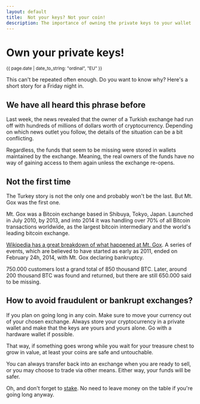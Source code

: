 ```yaml
---
layout: default
title:  Not your keys? Not your coin!
description: The importance of owning the private keys to your wallet
---
```

# Own your private keys!
<small>{{ page.date | date_to_string: "ordinal", "EU" }}</small>

This can't be repeated often enough. Do you want to know why? Here's a short story for a Friday night in.

## We have all heard this phrase before

Last week, the news revealed that the owner of a Turkish exchange had run off with hundreds of millions of dollars worth of cryptocurrency. Depending on which news outlet you follow, the details of the situation can be a bit conflicting. 

Regardless, the funds that seem to be missing were stored in wallets maintained by the exchange. Meaning, the real owners of the funds have no way of gaining access to them again unless the exchange re-opens.

## Not the first time

The Turkey story is not the only one and probably won't be the last. But Mt. Gox was the first one.

Mt. Gox was a Bitcoin exchange based in Shibuya, Tokyo, Japan. Launched in July 2010, by 2013, and into 2014 it was handling over 70% of all Bitcoin transactions worldwide, as the largest bitcoin intermediary and the world's leading bitcoin exchange. 

[Wikipedia has a great breakdown of what happened at Mt. Gox](https://en.wikipedia.org/wiki/Mt._Gox). A series of events, which are believed to have started as early as 2011, ended on February 24h, 2014, with Mt. Gox declaring bankruptcy. 

750.000 customers lost a grand total of 850 thousand BTC. Later, around 200 thousand BTC was found and returned, but there are still 650.000 said to be missing.

## How to avoid fraudulent or bankrupt exchanges?

If you plan on going long in any coin. Make sure to move your currency out of your chosen exchange. Always store your cryptocurrency in a private wallet and make that the keys are yours and yours alone. Go with a hardware wallet if possible.

That way, if something goes wrong while you wait for your treasure chest to grow in value, at least your coins are safe and untouchable. 

You can always transfer back into an exchange when you are ready to sell, or you may choose to trade via other means. Either way, your funds will be safer.

Oh, and don't forget to [stake](https://midgard.digital/howto). No need to leave money on the table if you're going long anyway. 






